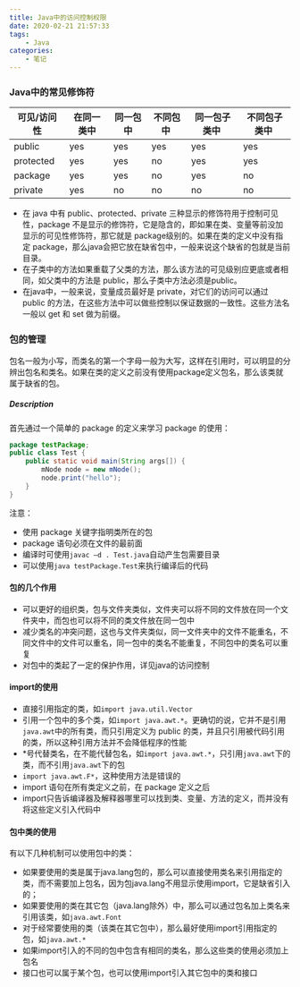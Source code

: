 ```yaml
---
title: Java中的访问控制权限
date: 2020-02-21 21:57:33
tags:
    - Java
categories:
    - 笔记
---
```


### Java中的常见修饰符

| 可见/访问性 | 在同一类中 | 同一包中 | 不同包中  | 同一包子类中  | 不同包子类中  |
| --- | --- | --- | --- | --- | --- |
| public | yes | yes | yes | yes | yes |
| protected  | yes | yes | no | yes | yes |
| package  | yes | yes | no | yes | no |
| private | yes | no | no | no | no |

* 在 java 中有 public、protected、private 三种显示的修饰符用于控制可见性，package 不是显示的修饰符，它是隐含的，即如果在类、变量等前没加显示的可见性修饰符，那它就是 package级别的。如果在类的定义中没有指定 package，那么java会把它放在缺省包中，一般来说这个缺省的包就是当前目录。
* 在子类中的方法如果重载了父类的方法，那么该方法的可见级别应更底或者相同，如父类中的方法是 public，那么子类中方法必须是public。
* 在java中，一般来说，变量成员最好是 private，对它们的访问可以通过 public 的方法，在这些方法中可以做些控制以保证数据的一致性。这些方法名一般以 get 和 set 做为前缀。

### 包的管理

包名一般为小写，而类名的第一个字母一般为大写，这样在引用时，可以明显的分辨出包名和类名。如果在类的定义之前没有使用package定义包名，那么该类就属于缺省的包。

##### Description

首先通过一个简单的 package 的定义来学习 package 的使用：

```java
package testPackage;
public class Test {
    public static void main(String args[]) {
        mNode node = new mNode();
        node.print("hello");
    }
}
```

注意：
* 使用 package 关键字指明类所在的包
* package 语句必须在文件的最前面
* 编译时可使用`javac –d . Test.java`自动产生包需要目录
* 可以使用`java testPackage.Test`来执行编译后的代码

#### 包的几个作用

- 可以更好的组织类，包与文件夹类似，文件夹可以将不同的文件放在同一个文件夹中，而包也可以将不同的类文件放在同一包中
- 减少类名的冲突问题，这也与文件夹类似，同一文件夹中的文件不能重名，不同文件中的文件可以重名，同一包中的类名不能重复，不同包中的类名可以重复
- 对包中的类起了一定的保护作用，详见java的访问控制

#### import的使用

- 直接引用指定的类，如`import java.util.Vector`
- 引用一个包中的多个类，如`import java.awt.*`。更确切的说，它并不是引用`java.awt`中的所有类，而只引用定义为 public 的类，并且只引用被代码引用的类，所以这种引用方法并不会降低程序的性能
- \*号代替类名，在不能代替包名，如`import java.awt.*`，只引用`java.awt`下的类，而不引用`java.awt`下的包
- `import java.awt.F*`，这种使用方法是错误的
- import 语句在所有类定义之前，在 package 定义之后
- import只告诉编译器及解释器哪里可以找到类、变量、方法的定义，而并没有将这些定义引入代码中

#### 包中类的使用
有以下几种机制可以使用包中的类：

- 如果要使用的类是属于java.lang包的，那么可以直接使用类名来引用指定的类，而不需要加上包名，因为包java.lang不用显示使用import，它是缺省引入的；
- 如果要使用的类在其它包（java.lang除外）中，那么可以通过包名加上类名来引用该类，如`java.awt.Font`
- 对于经常要使用的类（该类在其它包中），那么最好使用import引用指定的包，如`java.awt.*`
- 如果import引入的不同的包中包含有相同的类名，那么这些类的使用必须加上包名
- 接口也可以属于某个包，也可以使用import引入其它包中的类和接口
